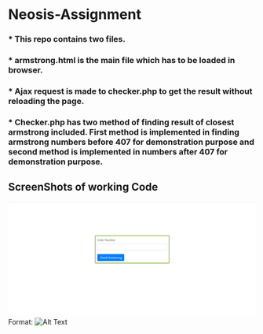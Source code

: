 # Neosis-Assignment
### * This repo contains two files.
### * armstrong.html is the main file which has to be loaded in browser.
### * Ajax request is made to checker.php to get the result without reloading the page.
### * Checker.php has two method of finding result of closest armstrong included. First method is implemented in finding armstrong numbers before 407 for demonstration purpose and second method is implemented in numbers after 407 for demonstration purpose.
## ScreenShots of working Code
![Screenshot](/images/ss1.PNG)
Format: ![Alt Text](url)


